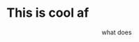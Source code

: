 # This is cool af


<div align="center">
  what does
</div>
<style>
  .body{
  width:100px;
  height:100px;
  background-color:"red";
  }
</style>

<!--  ```javascript
  function whatTheHell = () =>{
    return "what the Hell"
    }
 ``` -->
